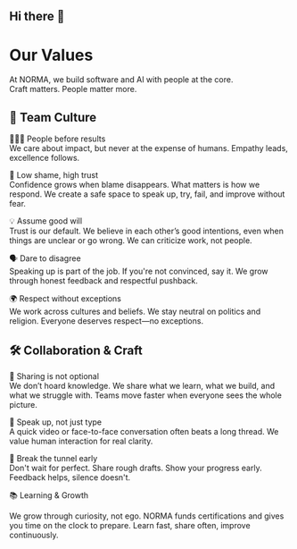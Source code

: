 ## Hi there 👋

<!--

**Here are some ideas to get you started:**

🙋‍♀️ A short introduction - what is your organization all about?
🌈 Contribution guidelines - how can the community get involved?
👩‍💻 Useful resources - where can the community find your docs? Is there anything else the community should know?
🍿 Fun facts - what does your team eat for breakfast?
🧙 Remember, you can do mighty things with the power of [Markdown](https://docs.github.com/github/writing-on-github/getting-started-with-writing-and-formatting-on-github/basic-writing-and-formatting-syntax)
-->
# Our Values

At NORMA, we build software and AI with people at the core.  
Craft matters. People matter more.

## 🤝 Team Culture

🧑‍🤝‍🧑 People before results  
We care about impact, but never at the expense of humans. Empathy leads, excellence follows.

🙌 Low shame, high trust  
Confidence grows when blame disappears. What matters is how we respond. We create a safe space to speak up, try, fail, and improve without fear.

💡 Assume good will  
Trust is our default. We believe in each other’s good intentions, even when things are unclear or go wrong. We can criticize work, not people.

🗣️ Dare to disagree  
Speaking up is part of the job. If you're not convinced, say it. We grow through honest feedback and respectful pushback.

🌍 Respect without exceptions  
We work across cultures and beliefs. We stay neutral on politics and religion. Everyone deserves respect—no exceptions.

## 🛠 Collaboration & Craft

🤝 Sharing is not optional  
We don’t hoard knowledge. We share what we learn, what we build, and what we struggle with. Teams move faster when everyone sees the whole picture.

🎥 Speak up, not just type  
A quick video or face-to-face conversation often beats a long thread. We value human interaction for real clarity.

🚧 Break the tunnel early  
Don't wait for perfect. Share rough drafts. Show your progress early. Feedback helps, silence doesn't.


📚 Learning & Growth

We grow through curiosity, not ego. NORMA funds certifications and gives you time on the clock to prepare. Learn fast, share often, improve continuously.